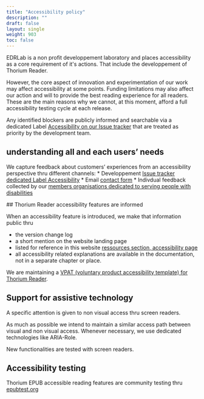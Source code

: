 ```yaml
---
title: "Accessibility policy"
description: ""
draft: false
layout: single
weight: 903
toc: false
---
```


EDRLab is a non profit developpement laboratory and places accessibility as a core requirement of it's actions. That include the developpement of Thorium Reader. 

However, the core aspect of innovation and experimentation of our work may affect accessibility at some points. 
Funding limitations may also affect our action and will to provide the best reading experience for all readers. 
These are the main reasons why we cannot, at this moment, afford a full accessibility testing cycle at each release. 

Any identified blockers are publicly informed and searchable via a dedicated Label [Accessibility on our Issue tracker](https://github.com/edrlab/thorium-reader/issues?q=is%3Aissue+is%3Aopen+label%3Aaccessibility) that are treated as priority by the development team. 


## understanding all and each users’ needs

We capture feedback about customers’ experiences from an accessibility perspective thru different channels: 
    * Developpement [Issue tracker dedicated Label Accessibility](https://github.com/edrlab/thorium-reader/issues?q=is%3Aissue+is%3Aopen+label%3Aaccessibility)
    * Email [contact form](https://www.edrlab.org/contact/) 
    * Indivdual feedback collected by our [members organisations dedicated to serving people with disabilities](https://members.edrlab.org/categories/serving-persons-with-print-disabilities/) 


## Thorium Reader accessibility features are informed

When an accessibility feature is introduced, we make that information public thru
* the version change log
* a short mention on the website landing page
* listed for reference in this website [ressources section, accessibility page](../../400_ressources/300_accessibility)
* all accessibility related explanations are available in the documentation, not in a separate chapter or place.

We are maintaining a [VPAT (voluntary product accessibility template) for Thorium Reader](https://rawcdn.githack.com/edrlab/thorium-reader-doc/4c82692352c92c2f3890522c16ce759689a181b8/content/en/th3/900_about_Thorium/903_thorium-vpat.html). 


## Support for assistive technology

A specific attention is given to non visual access thru screen readers. 

As much as possible we intend to maintain a similar access path between visual and non visual access. Whenever necessary, we use dedicated technologies like ARIA-Role.

New functionalities are tested with screen readers.

## Accessibility testing

Thorium EPUB accessible reading features are community testing thru [epubtest.org](https://epubtest.org/)
